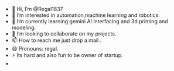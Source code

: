 - 👋 Hi, I’m @Regal1837
- 👀 I’m interested in automation,machine learning and robotics.
- 🌱 I’m currently learning gemini AI interfacing and 3d printing and modeling.
- 💞️ I’m looking to collaborate on my projects.
- 📫 How to reach me just drop a mail .
- 😄 Pronouns: regal.
- ⚡ Its hard and also fun to be owner of startup.
- 

<!---
Regal1837/Regal1837 is a ✨ special ✨ repository because its `README.md` (this file) appears on your GitHub profile.
You can click the Preview link to take a look at your changes.
--->
